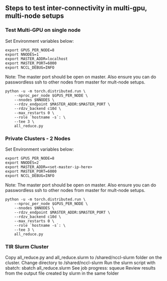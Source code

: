 ## Steps to test inter-connectivity in multi-gpu, multi-node setups 


### Test Multi-GPU on single node 


Set Environment variables below:
```
export GPUS_PER_NODE=8
export NNODES=1
export MASTER_ADDR=localhost
export MASTER_PORT=6000 
export NCCL_DEBUG=INFO

```
Note: The master port should be open on master. Also ensure you can do passwordless ssh to other nodes from master for mult-node setups. 

```
python -u -m torch.distributed.run \
    --nproc_per_node $GPUS_PER_NODE \
    --nnodes $NNODES \
    --rdzv_endpoint $MASTER_ADDR:$MASTER_PORT \
    --rdzv_backend c10d \
    --max_restarts 0 \
    --role `hostname -s`: \
    --tee 3 \
    all_reduce.py
```

### Private Clusters - 2 Nodes


Set Environment variables below:
```
export GPUS_PER_NODE=8
export NNODES=2
export MASTER_ADDR=<set-master-ip-here>
export MASTER_PORT=6000 
export NCCL_DEBUG=INFO

```
Note: The master port should be open on master. Also ensure you can do passwordless ssh to other nodes from master for mult-node setups. 

```
python -u -m torch.distributed.run \
    --nproc_per_node $GPUS_PER_NODE \
    --nnodes $NNODES \
    --rdzv_endpoint $MASTER_ADDR:$MASTER_PORT \
    --rdzv_backend c10d \
    --max_restarts 0 \
    --role `hostname -s`: \
    --tee 3 \
    all_reduce.py
```

### TIR Slurm Cluster

Copy all_reduce.py and all_reduce.slurm to /shared/nccl-slurm folder on the cluster. 
Change directory to /shared/nccl-slurm
Run the slurm script with sbatch: sbatch all_reduce.slurm 
See job progress: squeue
Review results from the output file created by slurm in the same folder 
